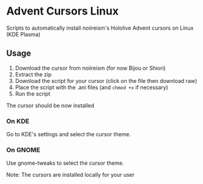 # Advent Cursors Linux
Scripts to automatically install noiireism's Hololive Advent cursors on Linux (KDE Plasma)

## Usage
1) Download the cursor from noiireism (for now Bijou or Shiori)
2) Extract the zip
3) Download the script for your cursor (click on the file then download raw)
4) Place the script with the .ani files (and `chmod +x` if necessary)
5) Run the script

The cursor should be now installed
### On KDE
Go to KDE's settings and select the cursor theme.
### On GNOME
Use gnome-tweaks to select the cursor theme.

Note: The cursors are installed locally for your user
